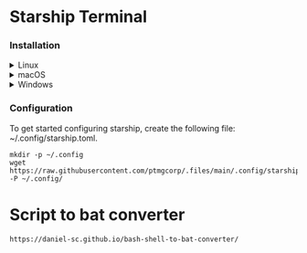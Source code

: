# Starship Terminal
### Installation
<details>
<summary>Linux</summary>

Install the latest version for your system:
```sh
curl -sS https://starship.rs/install.sh | sh
```
### Step 2. Set up your shell to use Starship
Add the following to the end of `~/.bashrc`:
```sh
echo 'eval "$(starship init bash)"' >> ~/.bashrc
```
Add the following to the end of `~/.zshrc`:
```sh
echo 'eval "$(starship init zsh)"' >> ~/.zshrc
```
</details>

<details>
<summary>macOS</summary>
  
Install the latest version for your system:
```sh
curl -sS https://starship.rs/install.sh | sh
```
### Step 2. Set up your shell to use Starship
Add the following to the end of `~/.bashrc`:

```sh
eval "$(starship init bash)"
```
</details>

<details>
<summary>Windows</summary>
  
Install the latest version for your system with the MSI-installers from the [releases section](https://github.com/starship/starship/releases/latest).
Install Starship using any of the following package managers:
| Repository      | Instructions                            |
| --------------- | --------------------------------------- |
| [winget]        | `winget install --id Starship.Starship` |

### Step 2. Set up your shell to use Starship
<details>
<summary>Cmd</summary>

You need to use [Clink](https://chrisant996.github.io/clink/clink.html) (v1.2.30+) with Cmd.
Create a file at this path `%LocalAppData%\clink\starship.lua` with the following contents:

```lua
load(io.popen('starship init cmd'):read("*a"))()
```

</details>
<details>
<summary>PowerShell</summary>

Add the following to the end of your PowerShell configuration (find it by running `$PROFILE`):

```powershell
Invoke-Expression (&starship init powershell)
```

</details>

</details>

### Configuration
To get started configuring starship, create the following file: ~/.config/starship.toml.
```
mkdir -p ~/.config
wget https://raw.githubusercontent.com/ptmgcorp/.files/main/.config/starship.toml -P ~/.config/
```

# Script to bat converter
```
https://daniel-sc.github.io/bash-shell-to-bat-converter/
```
